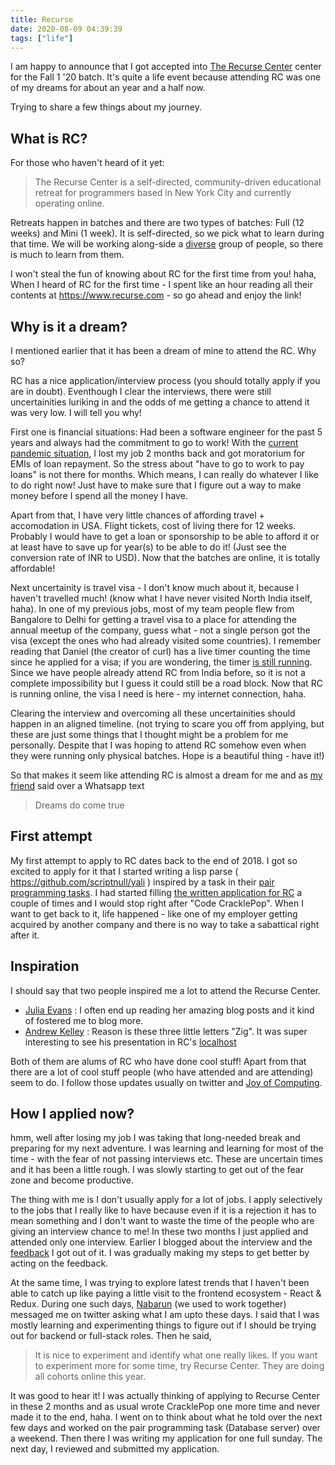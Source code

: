 ```yaml
---
title: Recurse
date: 2020-08-09 04:39:39
tags: ["life"]
---
```


I am happy to announce that I got accepted into [The Recurse Center](https://www.recurse.com/) center for the Fall 1 '20 batch. It's quite a life event because attending RC was one of my dreams for about an year and a half now.

Trying to share a few things about my journey.

## What is RC?
For those who haven't heard of it yet:

> The Recurse Center is a self-directed, community-driven educational retreat for programmers based in New York City and currently operating online.

Retreats happen in batches and there are two types of batches: Full (12 weeks) and Mini (1 week). It is self-directed, so we pick what to learn during that time. We  will be working along-side a [diverse](https://www.recurse.com/diversity) group of people, so there is much to learn from them.

I won't steal the fun of knowing about RC for the first time from you! haha, When I heard of RC for the first time - I spent like an hour reading all their contents at https://www.recurse.com - so go ahead and enjoy the link!

## Why is it a dream?
I mentioned earlier that it has been a dream of mine to attend the RC. Why so?

RC has a nice application/interview process (you should totally apply if you are in doubt). Eventhough I clear the interviews, there were still uncertainities luriking in and the odds of me getting a chance to attend it was very low. I will tell you why!

First one is financial situations: Had been a software engineer for the past 5 years and always had the commitment to go to work! With the [current pandemic situation](https://en.wikipedia.org/wiki/Coronavirus_disease_2019), I lost my job 2 months back and got moratorium for EMIs of loan repayment. So the stress about "have to go to work to pay loans" is not there for months. Which means, I can really do whatever I like to do right now! Just have to make sure that I figure out a way to make money before I spend all the money I have.

Apart from that, I have very little chances of affording travel + accomodation in USA. Flight tickets, cost of living there for 12 weeks. Probably I would have to get a loan or sponsorship to be able to afford it or at least have to save up for year(s) to be able to do it! (Just see the conversion rate of INR to USD). Now that the batches are online, it is totally affordable!

Next uncertainity is travel visa - I don't know much about it, because I haven't travelled much! (know what I have never visited North India itself, haha). In one of my previous jobs, most of my team people flew from Bangalore to Delhi for getting a travel visa to a place for attending the annual meetup of the company, guess what - not a single person got the visa (except the ones who had already visited some countries). I remember reading that Daniel (the creator of curl) has a live timer counting the time since he applied for a visa; if you are wondering, the timer [is still running](https://daniel.haxx.se/us-visa.html). Since we have people already attend RC from India before, so it is not a complete impossibility but I guess it could still be a road block. Now that RC is running online, the visa I need is here - my internet connection, haha.

Clearing the interview and overcoming all these uncertainities should happen in an aligned timeline. (not trying to scare you off from applying, but these are just some things that I thought might be a problem for me personally. Despite that I was hoping to attend RC somehow even when they were running only physical batches. Hope is a beautiful thing - have it!)

So that makes it seem like attending RC is almost a dream for me and as [my friend](https://twitter.com/riturajcse) said over a Whatsapp text

> Dreams do come true

## First attempt
My first attempt to apply to RC dates back to the end of 2018. I got so excited to apply for it that I started writing a lisp parse ( https://github.com/scriptnull/yali ) inspired by a task in their [pair programming tasks](https://www.recurse.com/pairing-tasks). I had started filling [the written application for RC](https://www.recurse.com/apply/retreat) a couple of times and I would stop right after "Code CracklePop". When I want to get back to it, life happened - like one of my employer getting acquired by another company and there is no way to take a sabattical right after it.

## Inspiration
I should say that two people inspired me a lot to attend the Recurse Center.

- [Julia Evans](https://jvns.ca/) : I often end up reading her amazing blog posts and it kind of fostered me to blog more.
- [Andrew Kelley](https://andrewkelley.me/) : Reason is these three little letters "Zig". It was super interesting to see his presentation in RC's [localhost](https://www.recurse.com/events/localhost-andrew-kelley)

Both of them are alums of RC who have done cool stuff! Apart from that there are a lot of cool stuff people (who have attended and are attending) seem to do. I follow those updates usually on twitter and [Joy of Computing](https://joy.recurse.com/).

## How I applied now?
hmm, well after losing my job I was taking that long-needed break and preparing for my next adventure. I was learning and learning for most of the time - with the fear of not passing interviews etc. These are uncertain times and it has been a little rough. I was slowly starting to get out of the fear zone and become productive.

The thing with me is I don't usually apply for a lot of jobs. I apply selectively to the jobs that I really like to have because even if it is a rejection it has to mean something and I don't want to waste the time of the people who are giving an interview chance to me! In these two months I just applied and attended only one interview. Earlier I blogged about the interview and the [feedback](/blog/first-feedback/) I got out of it. I was gradually making my steps to get better by acting on the feedback.

At the same time, I was trying to explore latest trends that I haven't been able to catch up like paying a little visit to the frontend ecosystem - React & Redux. During one such days, [Nabarun](https://twitter.com/theonlynabarun) (we used to work together) messaged me on twitter asking what I am upto these days. I said that I was mostly learning and experimenting things to figure out if I should be trying out for backend or full-stack roles. Then he said,

> It is nice to experiment and identify what one really likes. If you want to experiment more for some time, try Recurse Center. They are doing all cohorts online this year.

It was good to hear it! I was actually thinking of applying to Recurse Center in these 2 months and as usual wrote CracklePop one more time and never made it to the end, haha. I went on to think about what he told over the next few days and worked on the pair programming task (Database server) over a weekend. Then there I was writing my application for one full sunday. The next day, I reviewed and submitted my application.


